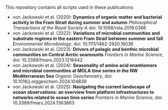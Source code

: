 This repository contains all scripts used in these publications:

* von Jackowski et al. (2020): **Dynamics of organic matter and bacterial activity in the Fram Strait during summer and autumn** _Philosophical Transactions of the Royal Society A_ doi: 10.1098/rsta.2019.0366
* von Jackowski et al. (2022): **Variations of microbial communities and substrate regimes in the eastern Fram Strait between summer and fall** _Environmental Microbiology_, doi: 10.1111/1462-2920.16036
* von Jackowski et al. (2023): **Drivers of pelagic and benthic microbial communities on Central Arctic seamounts** _Frontiers in Marine Science_, doi: 10.3389/fmars.2023.1216442
* von Jackowski et al. (2024): **Seasonality of amino acid enantiomers and microbial communities at MOLA time series in the NW Mediterranean Sea** _Organic Geochemistry_, doi: 10.1016/j.orggeochem.2024.104839
* von Jackowski et al. (2025): **Navigating the current landscape of ocean observations: an overview from platform infrastructures to networks related to ocean time series** _Frontiers in Marine Science_, doi: 10.3389/fmars.2024.1363863
